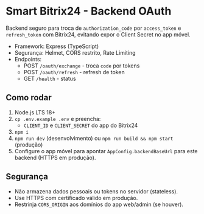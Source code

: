 # Smart Bitrix24 - Backend OAuth

Backend seguro para troca de `authorization_code` por `access_token` e `refresh_token` com Bitrix24, evitando expor o Client Secret no app móvel.

- Framework: Express (TypeScript)
- Segurança: Helmet, CORS restrito, Rate Limiting
- Endpoints:
  - POST `/oauth/exchange` - troca `code` por tokens
  - POST `/oauth/refresh` - refresh de token
  - GET `/health` - status

## Como rodar

1. Node.js LTS 18+
2. `cp .env.example .env` e preencha:
   - `CLIENT_ID` e `CLIENT_SECRET` do app do Bitrix24
3. `npm i`
4. `npm run dev` (desenvolvimento) ou `npm run build && npm start` (produção)
5. Configure o app móvel para apontar `AppConfig.backendBaseUrl` para este backend (HTTPS em produção).

## Segurança
- Não armazena dados pessoais ou tokens no servidor (stateless).
- Use HTTPS com certificado válido em produção.
- Restrinja `CORS_ORIGIN` aos domínios do app web/admin (se houver).